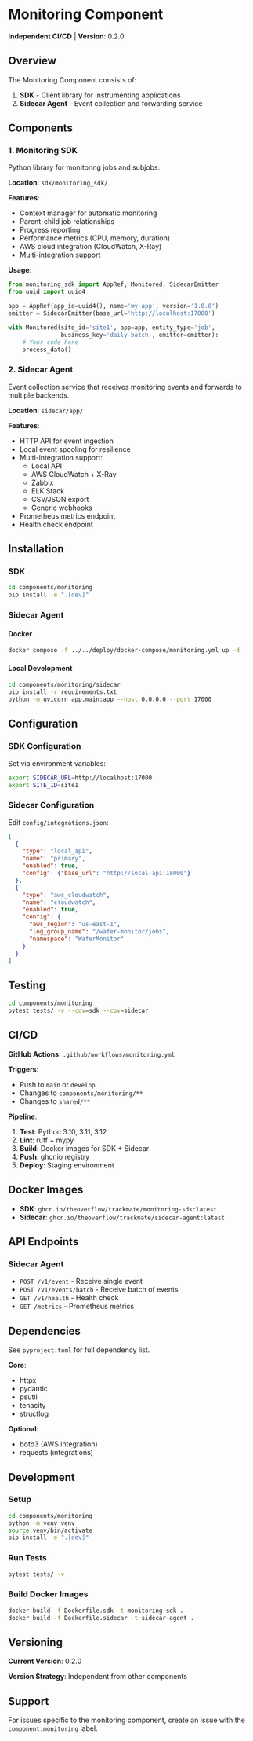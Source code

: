 # Monitoring Component

**Independent CI/CD** | **Version**: 0.2.0

## Overview

The Monitoring Component consists of:
1. **SDK** - Client library for instrumenting applications
2. **Sidecar Agent** - Event collection and forwarding service

## Components

### 1. Monitoring SDK

Python library for monitoring jobs and subjobs.

**Location**: `sdk/monitoring_sdk/`

**Features**:
- Context manager for automatic monitoring
- Parent-child job relationships
- Progress reporting
- Performance metrics (CPU, memory, duration)
- AWS cloud integration (CloudWatch, X-Ray)
- Multi-integration support

**Usage**:
```python
from monitoring_sdk import AppRef, Monitored, SidecarEmitter
from uuid import uuid4

app = AppRef(app_id=uuid4(), name='my-app', version='1.0.0')
emitter = SidecarEmitter(base_url='http://localhost:17000')

with Monitored(site_id='site1', app=app, entity_type='job',
               business_key='daily-batch', emitter=emitter):
    # Your code here
    process_data()
```

### 2. Sidecar Agent

Event collection service that receives monitoring events and forwards to multiple backends.

**Location**: `sidecar/app/`

**Features**:
- HTTP API for event ingestion
- Local event spooling for resilience
- Multi-integration support:
  - Local API
  - AWS CloudWatch + X-Ray
  - Zabbix
  - ELK Stack
  - CSV/JSON export
  - Generic webhooks
- Prometheus metrics endpoint
- Health check endpoint

## Installation

### SDK

```bash
cd components/monitoring
pip install -e ".[dev]"
```

### Sidecar Agent

#### Docker
```bash
docker compose -f ../../deploy/docker-compose/monitoring.yml up -d
```

#### Local Development
```bash
cd components/monitoring/sidecar
pip install -r requirements.txt
python -m uvicorn app.main:app --host 0.0.0.0 --port 17000
```

## Configuration

### SDK Configuration

Set via environment variables:
```bash
export SIDECAR_URL=http://localhost:17000
export SITE_ID=site1
```

### Sidecar Configuration

Edit `config/integrations.json`:
```json
[
  {
    "type": "local_api",
    "name": "primary",
    "enabled": true,
    "config": {"base_url": "http://local-api:18000"}
  },
  {
    "type": "aws_cloudwatch",
    "name": "cloudwatch",
    "enabled": true,
    "config": {
      "aws_region": "us-east-1",
      "log_group_name": "/wafer-monitor/jobs",
      "namespace": "WaferMonitor"
    }
  }
]
```

## Testing

```bash
cd components/monitoring
pytest tests/ -v --cov=sdk --cov=sidecar
```

## CI/CD

**GitHub Actions**: `.github/workflows/monitoring.yml`

**Triggers**:
- Push to `main` or `develop`
- Changes to `components/monitoring/**`
- Changes to `shared/**`

**Pipeline**:
1. **Test**: Python 3.10, 3.11, 3.12
2. **Lint**: ruff + mypy
3. **Build**: Docker images for SDK + Sidecar
4. **Push**: ghcr.io registry
5. **Deploy**: Staging environment

## Docker Images

- **SDK**: `ghcr.io/theoverflow/trackmate/monitoring-sdk:latest`
- **Sidecar**: `ghcr.io/theoverflow/trackmate/sidecar-agent:latest`

## API Endpoints

### Sidecar Agent

- `POST /v1/event` - Receive single event
- `POST /v1/events/batch` - Receive batch of events
- `GET /v1/health` - Health check
- `GET /metrics` - Prometheus metrics

## Dependencies

See `pyproject.toml` for full dependency list.

**Core**:
- httpx
- pydantic
- psutil
- tenacity
- structlog

**Optional**:
- boto3 (AWS integration)
- requests (integrations)

## Development

### Setup
```bash
cd components/monitoring
python -m venv venv
source venv/bin/activate
pip install -e ".[dev]"
```

### Run Tests
```bash
pytest tests/ -v
```

### Build Docker Images
```bash
docker build -f Dockerfile.sdk -t monitoring-sdk .
docker build -f Dockerfile.sidecar -t sidecar-agent .
```

## Versioning

**Current Version**: 0.2.0

**Version Strategy**: Independent from other components

## Support

For issues specific to the monitoring component, create an issue with the `component:monitoring` label.

